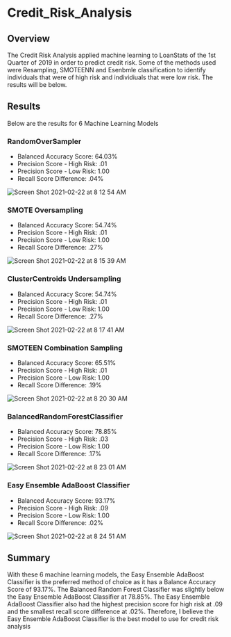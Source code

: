 # Credit_Risk_Analysis

## Overview
The Credit Risk Analysis applied machine learning to LoanStats of the 1st Quarter of 2019 in order to predict credit risk. Some of the methods used were Resampling, SMOTEENN and Esenbmle classification to identify individuals that were of high risk and individiuals that were low risk. The results will be below. 

## Results
Below are the results for 6 Machine Learning Models

### RandomOverSampler

 - Balanced Accuracy Score: 64.03%
 - Precision Score - High Risk: .01
 - Precision Score - Low Risk: 1.00
 - Recall Score Difference: .04%

![Screen Shot 2021-02-22 at 8 12 54 AM](https://user-images.githubusercontent.com/68922663/108713141-cff1df80-74e5-11eb-9a32-671de7eb3e6c.png)


### SMOTE Oversampling

 - Balanced Accuracy Score: 54.74%
 - Precision Score - High Risk: .01
 - Precision Score - Low Risk: 1.00
 - Recall Score Difference: .27%

![Screen Shot 2021-02-22 at 8 15 39 AM](https://user-images.githubusercontent.com/68922663/108713399-2a8b3b80-74e6-11eb-8c9c-4513bfbf8df9.png)


### ClusterCentroids Undersampling

 - Balanced Accuracy Score: 54.74%
 - Precision Score - High Risk: .01
 - Precision Score - Low Risk: 1.00
 - Recall Score Difference: .27%

![Screen Shot 2021-02-22 at 8 17 41 AM](https://user-images.githubusercontent.com/68922663/108713601-75a54e80-74e6-11eb-8c5e-fcbe7c63eba2.png)


### SMOTEEN Combination Sampling

 - Balanced Accuracy Score: 65.51%
 - Precision Score - High Risk: .01
 - Precision Score - Low Risk: 1.00
 - Recall Score Difference: .19%

![Screen Shot 2021-02-22 at 8 20 30 AM](https://user-images.githubusercontent.com/68922663/108713904-d9c81280-74e6-11eb-9d30-860b27cc5d10.png)


### BalancedRandomForestClassifier 

 - Balanced Accuracy Score: 78.85%
 - Precision Score - High Risk: .03
 - Precision Score - Low Risk: 1.00
 - Recall Score Difference: .17%

![Screen Shot 2021-02-22 at 8 23 01 AM](https://user-images.githubusercontent.com/68922663/108714160-33c8d800-74e7-11eb-8ad3-bb0148a280e0.png)


### Easy Ensemble AdaBoost Classifier

 - Balanced Accuracy Score: 93.17%
 - Precision Score - High Risk: .09
 - Precision Score - Low Risk: 1.00
 - Recall Score Difference: .02%

![Screen Shot 2021-02-22 at 8 24 51 AM](https://user-images.githubusercontent.com/68922663/108714369-75f21980-74e7-11eb-9c5f-1dc7ad97c8d1.png)


## Summary
With these 6 machine learning models, the Easy Ensemble AdaBoost Classifier is the preferred method of choice as it has a Balance Accuracy Score of 93.17%. The Balanced Random Forest Classifier was slightly below the Easy Ensemble AdaBoost Classifier at 78.85%. The Easy Ensemble AdaBoost Classifier also had the highest precision score for high risk at .09 and the smallest recall score difference at .02%. Therefore, I believe the Easy Ensemble AdaBoost Classifier is the best model to use for credit risk analysis 
